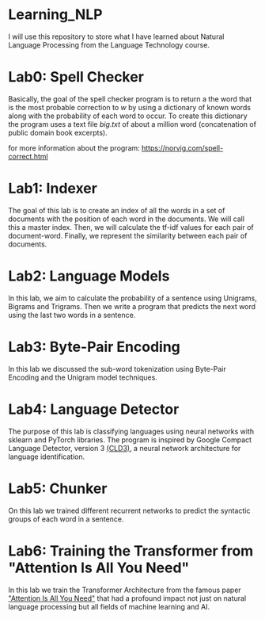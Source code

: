 # Learning_NLP
I will use this repository to store what I have learned about Natural Language Processing from the Language Technology course.

# Lab0: Spell Checker
Basically, the goal of the spell checker program is to return a the word that is the most probable correction to $w$ by using a dictionary of known words along with the probability of each word to occur. To create this dictionary the program uses a text file $big.txt$ of about a million word (concatenation of public domain book excerpts).

for more information about the program:
https://norvig.com/spell-correct.html

# Lab1: Indexer
The goal of this lab is to create an index of all the words in a set of documents with the position of each word in the documents. We will call this a master index. Then, we will calculate the tf-idf values for each pair of document-word. Finally, we represent the similarity between each pair of documents.

# Lab2: Language Models
In this lab, we aim to calculate the probability of a sentence using Unigrams, Bigrams and Trigrams. Then we write a program that predicts the next word using the last two words in a sentence.

# Lab3: Byte-Pair Encoding
In this lab we discussed the sub-word tokenization using Byte-Pair Encoding and the Unigram
model techniques.

# Lab4: Language Detector
The purpose of this lab is classifying languages using neural networks with sklearn and PyTorch
libraries. The program is inspired by Google Compact Language Detector, version 3 [(CLD3)](https://github.com/google/cld3), a
neural network architecture for language identification.

# Lab5: Chunker
On this lab we trained different recurrent networks to predict the syntactic groups of each
word in a sentence.

# Lab6: Training the Transformer from "Attention Is All You Need"
In this lab we train the Transformer Architecture from the famous paper ["Attention Is All You Need"](https://arxiv.org/abs/1706.03762) that had a profound impact not just on natural language processing but all fields of machine learning and AI.
